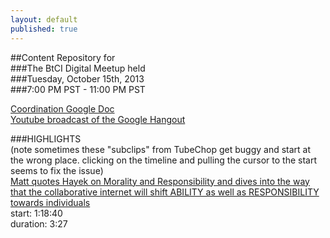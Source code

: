 ```yaml
---
layout: default
published: true
---  
```

##Content Repository for  
###The BtCI Digital Meetup held  
###Tuesday, October 15th, 2013  
###7:00 PM PST - 11:00 PM PST  
  
[Coordination Google Doc](https://docs.google.com/spreadsheet/ccc?key=0Aqe_OvhjNeDPdHdOMkFDeDJvTE9FRmlSSk5xcTVLZWc&usp=sharing)  
[Youtube broadcast of the Google Hangout](http://www.youtube.com/watch?v=RiJvSKwn3nE&feature=share)

###HIGHLIGHTS  
(note sometimes these "subclips" from TubeChop get buggy and start at the wrong place.  clicking on the timeline and pulling the cursor to the start seems to fix the issue)  
[Matt quotes Hayek on Morality and Responsibility and dives into the way that the collaborative internet will shift ABILITY as well as RESPONSIBILITY towards individuals](http://www.tubechop.com/watch/1571710)  
start: 1:18:40   
duration: 3:27  
